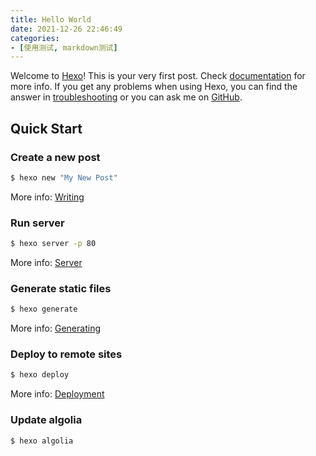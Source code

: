 ```yaml
---
title: Hello World
date: 2021-12-26 22:46:49
categories:
- [使用测试, markdown测试]
---
```

Welcome to [Hexo](https://hexo.io/)! This is your very first post. Check [documentation](https://hexo.io/docs/) for more info. If you get any problems when using Hexo, you can find the answer in [troubleshooting](https://hexo.io/docs/troubleshooting.html) or you can ask me on [GitHub](https://github.com/hexojs/hexo/issues).

## Quick Start

### Create a new post

``` bash 
$ hexo new "My New Post"
```

More info: [Writing](https://hexo.io/docs/writing.html)

### Run server

``` bash 
$ hexo server -p 80
```

More info: [Server](https://hexo.io/docs/server.html)

### Generate static files

``` bash 
$ hexo generate
```

More info: [Generating](https://hexo.io/docs/generating.html)

### Deploy to remote sites

``` bash 
$ hexo deploy
```

More info: [Deployment](https://hexo.io/docs/one-command-deployment.html)

### Update algolia

``` bash 
$ hexo algolia
```

